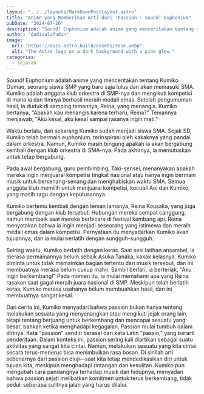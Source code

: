 ```yaml
---
layout: "../../layouts/MarkDownPostLayout.astro"
title: "Anime yang Memberikan Arti dari 'Passion': Sound! Euphonium"
pubDate: "2024-07-26"
description: "Sound! Euphonium adalah anime yang menceritakan tentang seorang siswa SMP bernama Kumiko Oumae, yang baru saja lulus dan akan memasuki SMA..."
author: "@adisalafudin"
image:
  url: "https://docs.astro.build/assets/rose.webp"
  alt: "The Astro logo on a dark background with a pink glow."
categories:
  - sejarah
---
```



Sound! Euphonium adalah anime yang menceritakan tentang Kumiko Oumae, seorang siswa SMP yang baru saja lulus dan akan memasuki SMA. Kumiko adalah anggota klub orkestra di SMP-nya dan mengikuti kompetisi di mana ia dan timnya berhasil meraih medali emas. Setelah pengumuman hasil, ia duduk di samping temannya, Reina, yang menangis. Kumiko bertanya, "Apakah kau menangis karena terharu, Reina?" Temannya menjawab, "Aku kesal, aku kesal sampai rasanya ingin mati."

Waktu berlalu, dan sekarang Kumiko sudah menjadi siswa SMA. Sejak SD, Kumiko telah bermain euphonium, terinspirasi oleh kakaknya yang pandai dalam orkestra. Namun, Kumiko masih bingung apakah ia akan bergabung kembali dengan klub orkestra di SMA-nya. Pada akhirnya, ia memutuskan untuk tetap bergabung.

Pada awal bergabung, guru pembimbing, Taki-sensei, menanyakan apakah mereka ingin menjuarai kompetisi tingkat nasional atau hanya ingin bermain musik untuk bersenang-senang dan menghabiskan waktu SMA. Semua anggota klub memilih untuk menjuarai kompetisi, kecuali Aoi dan Kumiko, yang masih ragu dengan keputusannya.

Kumiko bertemu kembali dengan teman lamanya, Reina Kousaka, yang juga bergabung dengan klub tersebut. Hubungan mereka sempat canggung, namun membaik saat mereka berbicara di festival kembang api. Reina menyatakan bahwa ia ingin menjadi seseorang yang istimewa dan meraih medali emas dalam kompetisi. Pernyataan itu menyadarkan Kumiko akan tujuannya, dan ia mulai berlatih dengan sungguh-sungguh.

Seiring waktu, Kumiko berlatih dengan keras. Saat sesi latihan ansambel, ia merasa permainannya belum sebaik Asuka Tanaka, kakak kelasnya. Kumiko diminta untuk tidak memainkan bagian tertentu dari musik tersebut, dan ini membuatnya merasa belum cukup mahir. Sambil berlari, ia berteriak, "Aku ingin berkembang!" Pada momen itu, ia mulai memahami apa yang Reina rasakan saat gagal meraih juara nasional di SMP. Meskipun telah berlatih keras, Kumiko merasa usahanya belum membuahkan hasil, dan ini membuatnya sangat kesal.

Dari cerita ini, Kumiko menyadari bahwa passion bukan hanya tentang melakukan sesuatu yang menyenangkan atau mengikuti jejak orang lain, tetapi tentang berjuang untuk berkembang dan mencapai sesuatu yang besar, bahkan ketika menghadapi kegagalan. Passion mulai tumbuh dalam dirinya. Kata "passion" sendiri berasal dari kata Latin "passio," yang berarti penderitaan. Dalam konteks ini, passion sering kali diartikan sebagai suatu aktivitas yang sangat kita cintai. Namun, melakukan sesuatu yang kita cintai secara terus-menerus bisa menimbulkan rasa bosan. Di sinilah arti sebenarnya dari passion diuji—saat kita tetap mendedikasikan diri untuk tujuan kita, meskipun menghadapi rintangan dan kesulitan. Kumiko pun mengubah cara pandangnya terhadap musik dan hidupnya, menyadari bahwa passion sejati melibatkan komitmen untuk terus berkembang, tidak peduli seberapa sulitnya jalan yang harus dilalui.


